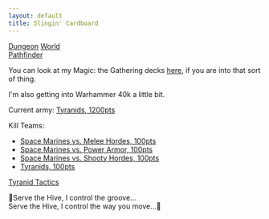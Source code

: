 ```yaml
---
layout: default
title: Slingin' Cardboard
---
```


[Dungeon](http://www.dungeon-world.com/) [World](https://www.dungeonworldsrd.com/)  
[Pathfinder](https://www.d20pfsrd.com/)  

You can look at my Magic: the Gathering decks [here](https://deckbox.org/users/timburr), if you are into that sort of thing.  

I'm also getting into Warhammer 40k a little bit.  

Current army: [Tyranids, 1200pts](40kArmies/Tyranids_1200.html)   

Kill Teams:  
* [Space Marines vs. Melee Hordes, 100pts](40kArmies/SpaceMarinesKT_MeleeHorde.html)  
* [Space Marines vs. Power Armor, 100pts](40kArmies/SpaceMarinesKT_PowerArmor.html)  
* [Space Marines vs. Shooty Hordes, 100pts](40kArmies/SpaceMarinesKT_ShootyHorde.html)  
* [Tyranids, 100pts](40kArmies/TyranidsKT.html)   

[Tyranid Tactics](40kArmies/tyranids_tactics.html)  

&#127925;Serve the Hive, I control the groove...  
Serve the Hive, I control the way you move...&#127925;  